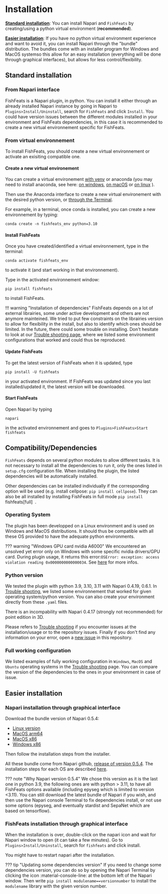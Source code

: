 # Installation

[**Standard installation**](#standard-installation): You can install Napari and `FishFeats` by creating/using a python virtual environment (**recommended**).

[**Easier installation**](#easier-installation): If you have no python virtual environment experience and want to avoid it, you can install Napari through the "bundle" distribution. 
The bundles come with an installer program for Windows and MacOS systemso this allow for an easy installation (everything will be done through graphical interfaces), but allows for less control/flexibility. 

## Standard installation
### From Napari interface
FishFeats is a Napari plugin, in python. You can install it either through an already installed Napari instance by going in Napari to `Plugins>Install/Uninstall`, search for `FishFeats` and click `Install`.
You could have version issues between the different modules installed in your environment and FishFeats dependencies, in this case it is recommended to create a new virtual environnement specific for FishFeats.

### From virtual environnement
To install FishFeats, you should create a new virtual environnement or activate an exisiting compatible one.

#### Create a new virtual environement
 You can create a virtual environement [with venv](https://www.geeksforgeeks.org/create-virtual-environment-using-venv-python/) or anaconda (you may need to install anaconda, see here: [on windows](https://www.geeksforgeeks.org/how-to-install-anaconda-on-windows/), [on macOS](https://www.geeksforgeeks.org/installation-guide/how-to-install-anaconda-on-macos/?ref=ml_lbp) or [on linux](https://www.geeksforgeeks.org/how-to-install-anaconda-on-linux/) ). 

Then use the Anaconda interface to create a new virtual environement with the desired python version, or [through the Terminal](https://www.geeksforgeeks.org/set-up-virtual-environment-for-python-using-anaconda/).

For example, in a terminal, once conda is installed, you can create a new environnement by typing:
```
conda create -n fishfeats_env python=3.10
```

#### Install FishFeats
Once you have created/identified a virtual environnement, type in the terminal:
``` 
conda activate fishfeats_env
```
to activate it (and start working in that environnement).

Type in the activated environnement window:

```
pip install fishfeats
```
to install FishFeats.

!!! warning "Installation of dependencies"
	FishFeats depends on a lot of external librairies, some under active development and others are not anymore mainteined. We tried to put few constraints on the librairies version to allow for flexibility in the install, but also to identify which ones should be limited. In the future, there could some trouble on installing. Don't hesitate to look at our [Trouble shooting page](./Known-errors-and-solutions.md), where we listed some environment configurations that worked and could thus be reproduced.


#### Update FishFeats

To get the latest version of FishFeats when it is updated, type
``` 
pip install -U fishfeats
```
in your activated environment. 
If FishFeats was updated since you last installed/updated it, the latest version will be downloaded.

#### Start FishFeats

Open Napari by typing
```
napari
```
in the activated environnement and goes to `Plugins>FishFeats>Start fishfeats`

## Compatibility/Dependencies

`FishFeats` depends on several python modules to allow different tasks. It is not necessary to install all the dependencies to run it, only the ones listed in `setup.cfg` configuration file. When installing the plugin, the listed dependencies will be automatically installed. 

Other dependencies can be installed individually if the corresponding option will be used (e.g. install cellpose: `pip install cellpose`).
They can also be all installed by installing FishFeats in full mode `pip install `fishfeats[full]` `.

### Operating System
The plugin has been developped on a Linux environment and is used on Windows and MacOS distributions. It should thus be compatible with all these OS provided to have the adequate python environments.

??? warning "Windows GPU card nvidia A6000"
	We encountered an unsolved yet error only on Windows with some specific nvidia drivers/GPU card. During plugin usage, it returns this error:`OSError: exception: access violation reading 0x0000000000000034`. See [here](Known-errors-and-solutions.md/#Access-violation-reading) for more infos.


### Python version
We tested the plugin with python 3.9, 3.10, 3.11 with Napari 0.4.19, 0.6.1. 
In [Trouble shooting](Known-errors-and-solutions.md), we listed some environnement that worked for given operating system/python version. 
You can also create your environment directly from these `.yaml` files.

There is an incompability with Napari 0.4.17 (strongly not recommended) for point edition in 3D.

Please refers to [Trouble shooting](Known-errors-and-solutions.md) if you encounter issues at the installation/usage or to the repository issues. Finally if you don't find any information on your error, open a [new issue](https://github.com/gletort/FishFeats/issues) in this repository.

### Full working configuration

We listed examples of fully working configuration in `Windows`, `MacOS` and `Ubuntu` operating systems in the [Trouble shooting](Known-errors-and-solutions.md#tested-and-working-configurations) page.
You can compare the version of the dependencies to the ones in your environment in case of issue.

## Easier installation

### Napari installation through graphical interface
Download the bundle version of Napari 0.5.4:

* [Linux version](https://github.com/napari/napari/releases/download/v0.5.4/napari-0.5.4-Linux-x86_64.sh)
* [MacOS arm64](https://github.com/napari/napari/releases/download/v0.5.4/napari-0.5.4-macOS-arm64.pkg)
* [MacOS x86](https://github.com/napari/napari/releases/download/v0.5.4/napari-0.5.4-macOS-x86_64.pkg)
* [Windows x86](https://github.com/napari/napari/releases/download/v0.5.4/napari-0.5.4-Windows-x86_64.exe)

Then follow the installation steps from the installer.

All these bundle come from Napari github, [release of version 0.5.4](https://github.com/napari/napari/releases/tag/v0.5.4). 
The installation steps for each OS are described [here](https://napari.org/stable/tutorials/fundamentals/installation_bundle_conda.html).

??? note "Why Napari version 0.5.4" 
	We chose this version as it is the last one in python 3.9, the following ones are with python > 3.11, to have all FishFeats options available (including epyseg which is limited to version <3.11).
	You can still download the latest bundle of Napari if you wish, and then use the Napari console Terminal to fix dependencies install, or not use some options (epyseg, and eventually stardist and SepaNet which are based on tensorflow).

### FishFeats installation through graphical interface
When the installation is over, double-click on the napari icon and wait for Napari window to open (it can take a few minutes). 
Go to `Plugins>Install/Uninstall`, search for `fishfeats` and click install. 

You might have to restart napari after the installation.

??? tip "Updating some dependencies version"
	If you need to change some dependencies version, you can do so by opening the Napari Terminal by clicking the icon :material-console-line: at the bottom left of the Napari window. Then write `pip install modulename==versionnumber` to install the `modulename` library with the given version number.
